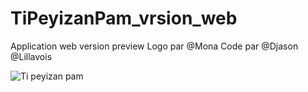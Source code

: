 # TiPeyizanPam_vrsion_web
Application web version preview
Logo par @Mona 
Code par @Djason
         @Lillavois
         
<img src="TiPeyizanPam.gif" alt="Ti peyizan pam"/>
